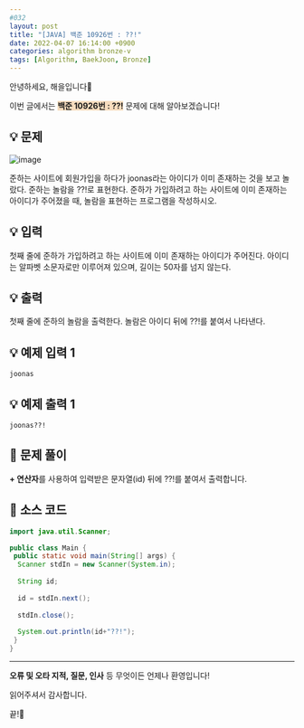 ```yaml
---
#032
layout: post
title: "[JAVA] 백준 10926번 : ??!"
date: 2022-04-07 16:14:00 +0900
categories: algorithm bronze-v
tags: [Algorithm, BaekJoon, Bronze]
---
```


안녕하세요, 해을입니다🦖

이번 글에서는 <span style="background-color:#f7ddbe">**백준 10926번 : ??!**</span> 문제에 대해 알아보겠습니다!

## 💡 문제

![image](https://user-images.githubusercontent.com/39720852/163592386-2ade2304-5a82-436c-ae54-069e8d37e8b1.png)

준하는 사이트에 회원가입을 하다가 joonas라는 아이디가 이미 존재하는 것을 보고 놀랐다. 준하는 놀람을 ??!로 표현한다. 준하가 가입하려고 하는 사이트에 이미 존재하는 아이디가 주어졌을 때, 놀람을 표현하는 프로그램을 작성하시오.

## 💡 입력

첫째 줄에 준하가 가입하려고 하는 사이트에 이미 존재하는 아이디가 주어진다. 아이디는 알파벳 소문자로만 이루어져 있으며, 길이는 50자를 넘지 않는다.

## 💡 출력

첫째 줄에 준하의 놀람을 출력한다. 놀람은 아이디 뒤에 ??!를 붙여서 나타낸다.

## 💡 예제 입력 1

```
joonas
```

## 💡 예제 출력 1

```
joonas??!
```

## 🚩 문제 풀이

**+ 연산자**를 사용하여 입력받은 문자열(id) 뒤에 ??!를 붙여서 출력합니다.

## 🚩 소스 코드

``` java
import java.util.Scanner;

public class Main {
 public static void main(String[] args) {  
  Scanner stdIn = new Scanner(System.in);
  
  String id;
  
  id = stdIn.next();
  
  stdIn.close();
  
  System.out.println(id+"??!");
 }
}
```

---

**오류 및 오타 지적, 질문, 인사** 등 무엇이든 언제나 환영입니다!

읽어주셔서 감사합니다.

끝!🦕
